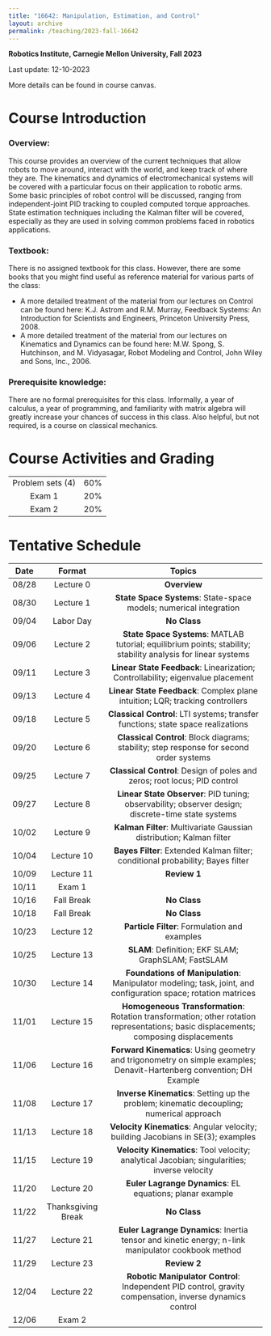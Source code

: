 ```yaml
---
title: "16642: Manipulation, Estimation, and Control"
layout: archive
permalink: /teaching/2023-fall-16642
---
```

**Robotics Institute, Carnegie Mellon University, Fall 2023**

Last update: 12-10-2023

More details can be found in course canvas.

Course Introduction
======
### Overview:
This course provides an overview of the current techniques that allow robots to move around, interact with the world, and keep track of where they are. 
The kinematics and dynamics of electromechanical systems will be covered with a particular focus on their application to robotic arms. 
Some basic principles of robot control will be discussed, ranging from independent-joint PID tracking to coupled computed torque approaches. 
State estimation techniques including the Kalman filter will be covered, especially as they are used in solving common problems faced in robotics applications.


### Textbook: 
There is no assigned textbook for this class. 
However, there are some books that you might find useful as reference material for various parts of the class: 
- A more detailed treatment of the material from our lectures on Control can be found here: 
K.J. Astrom and R.M. Murray, Feedback Systems: An Introduction for Scientists and Engineers, Princeton University Press, 2008.
- A more detailed treatment of the material from our lectures on Kinematics and Dynamics can be found here: 
M.W. Spong, S. Hutchinson, and M. Vidyasagar, Robot Modeling and Control, John Wiley and Sons, Inc., 2006.

  
### Prerequisite knowledge: 
There are no formal prerequisites for this class. 
Informally, a year of calculus, a year of programming, and familiarity with matrix algebra will greatly increase your chances of success in this class. 
Also helpful, but not required, is a course on classical mechanics.

Course Activities and Grading
======


|                  |     |
|:----------------:|:---:|
| Problem sets (4) | 60% |
|      Exam 1      | 20% |
|      Exam 2      | 20% |


Tentative Schedule
======

| Date  |          Format           |                                                                Topics                                                                 |
|:-----:|:-------------------------:|:-------------------------------------------------------------------------------------------------------------------------------------:|
| 08/28 |         Lecture 0         |                                                             **Overview**                                                              |
| 08/30 |         Lecture 1         |                                  **State Space Systems**: State-space models; numerical integration                                   |
| 09/04 |         Labor Day         |                                                             **No Class**                                                              |   
| 09/06 |         Lecture 2         |            **State Space Systems**: MATLAB tutorial; equilibrium points; stability; stability analysis for linear systems             |	 
| 09/11 |         Lecture 3         |                            **Linear State Feedback**: Linearization; Controllability; eigenvalue placement                            |
| 09/13 |         Lecture 4         |                             **Linear State Feedback**: Complex plane intuition; LQR; tracking controllers                             |
| 09/18 |         Lecture 5         |                           **Classical Control**: LTI systems; transfer functions; state space realizations                            |
| 09/20 |         Lecture 6         |                       **Classical Control**: Block diagrams; stability; step response for second order systems                        |
| 09/25 |         Lecture 7         |                               **Classical Control**: Design of poles and zeros; root locus; PID control                               |
| 09/27 |         Lecture 8         |                  **Linear State Observer**: PID tuning; observability; observer design; discrete-time state systems                   |
| 10/02 |         Lecture 9         |                                 **Kalman Filter**: Multivariate Gaussian distribution; Kalman filter                                  |
| 10/04 |        Lecture 10         |                            **Bayes Filter**: Extended Kalman filter; conditional probability; Bayes filter                            |
| 10/09 |        Lecture 11         |                                                             **Review 1**                                                              |
| 10/11 |          Exam 1           |
| 10/16 |        Fall Break         |                                                             **No Class**                                                              |
| 10/18 |        Fall Break         |                                                             **No Class**                                                              |                           
| 10/23 |        Lecture 12         |                                             **Particle Filter**: Formulation and examples                                             |
| 10/25 |        Lecture 13         |                                          **SLAM**: Definition; EKF SLAM; GraphSLAM; FastSLAM                                          |
| 10/30 |        Lecture 14         |            **Foundations of Manipulation**: Manipulator modeling; task, joint, and configuration space; rotation matrices             |
| 11/01 |        Lecture 15         | **Homogeneous Transformation**: Rotation transformation; other rotation representations; basic displacements; composing displacements |
| 11/06 |        Lecture 16         |         **Forward Kinematics**: Using geometry and trigonometry on simple examples; Denavit-Hartenberg convention; DH Example         |
| 11/08 |        Lecture 17         |                       **Inverse Kinematics**: Setting up the problem; kinematic decoupling; numerical approach                        | 
| 11/13 |        Lecture 18         |                           **Velocity Kinematics**: Angular velocity; building Jacobians in SE(3); examples                            |
| 11/15 |        Lecture 19         |                     **Velocity Kinematics**: Tool velocity; analytical Jacobian; singularities; inverse velocity                      |
| 11/20 |        Lecture 20         |                                       **Euler Lagrange Dynamics**: EL equations; planar example                                       | 
| 11/22 |    Thanksgiving Break     |                                                             **No Class**                                                              |                    
| 11/27 |        Lecture 21         |                  **Euler Lagrange Dynamics**: Inertia tensor and kinetic energy; n-link manipulator cookbook method                   |
| 11/29 |        Lecture 23         |                                                             **Review 2**                                                              |
| 12/04 |        Lecture 22         |               **Robotic Manipulator Control**: Independent PID control, gravity compensation, inverse dynamics control                |
| 12/06 |          Exam 2           |
